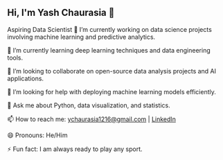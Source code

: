 ## Hi, I'm Yash Chaurasia 👋
Aspiring Data Scientist
🔭 I’m currently working on data science projects involving machine learning and predictive analytics.

🌱 I’m currently learning deep learning techniques and data engineering tools.

👯 I’m looking to collaborate on open-source data analysis projects and AI applications.

🤔 I’m looking for help with deploying machine learning models efficiently.

💬 Ask me about Python, data visualization, and statistics.

📫 How to reach me: ychaurasia1216@gmail.com | [LinkedIn](https://www.linkedin.com/in/yash-chaurasia-74a683263/)

😄 Pronouns: He/Him

⚡ Fun fact: I am always ready to play any sport.

<!--
**probot-123/probot-123** is a ✨ _special_ ✨ repository because its `README.md` (this file) appears on your GitHub profile.

Here are some ideas to get you started:

- 🔭 I’m currently working on ...
- 🌱 I’m currently learning ...
- 👯 I’m looking to collaborate on ...
- 🤔 I’m looking for help with ...
- 💬 Ask me about ...
- 📫 How to reach me: ...
- 😄 Pronouns: ...
- ⚡ Fun fact: ...
-->
